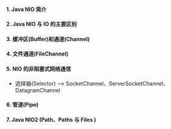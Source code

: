 #### 1. Java NIO 简介
#### 2. Java NIO 与 IO 的主要区别
#### 3. 缓冲区(Buffer)和通道(Channel)
#### 4. 文件通道(FileChannel)
#### 5. NIO 的非阻塞式网络通信
 * 选择器(Selector) --> SocketChannel、ServerSocketChannel、DatagramChannel
#### 6. 管道(Pipe)
#### 7. Java NIO2 (Path、Paths 与 Files )